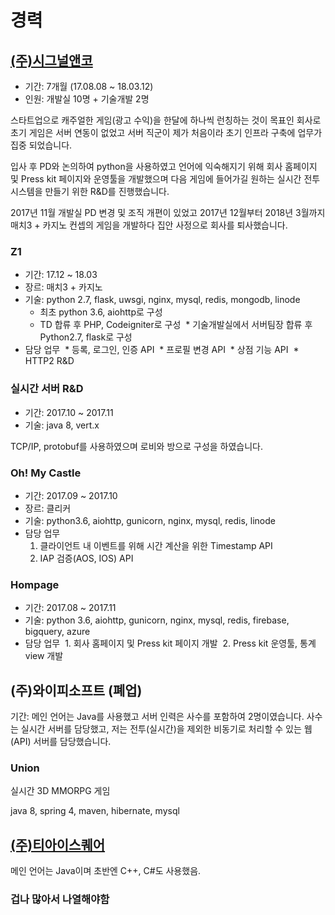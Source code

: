 # 경력
## [(주)시그널앤코](http://signalnco.com/)
* 기간: 7개월 (17.08.08 ~ 18.03.12)
* 인원: 개발실 10명 + 기술개발 2명

스타트업으로 캐주얼한 게임(광고 수익)을 한달에 하나씩 런칭하는 것이 목표인 회사로 초기 게임은 서버 연동이 없었고 서버 직군이 제가 처음이라 초기 인프라 구축에 업무가 집중 되었습니다.

입사 후 PD와 논의하여 python을 사용하였고 언어에 익숙해지기 위해 회사 홈페이지 및 Press kit 페이지와 운영툴을 개발했으며
다음 게임에 들어가길 원하는 실시간 전투 시스템을 만들기 위한 R&D를 진행했습니다.

2017년 11월 개발실 PD 변경 및 조직 개편이 있었고 2017년 12월부터 2018년 3월까지 매치3 + 카지노 컨셉의 게임을 개발하다 집안 사정으로 회사를 퇴사했습니다.

### Z1
* 기간: 17.12 ~ 18.03
* 장르: 매치3 + 카지노
* 기술: python 2.7, flask, uwsgi, nginx, mysql, redis, mongodb, linode
  * 최초 python 3.6, aiohttp로 구성
  * TD 합류 후 PHP, Codeigniter로 구성
  * 기술개발실에서 서버팀장 합류 후 Python2.7, flask로 구성
* 담당 업무
  * 등록, 로그인, 인증 API
  * 프로필 변경 API
  * 상점 기능 API
  * HTTP2 R&D

### 실시간 서버 R&D
* 기간: 2017.10 ~ 2017.11
* 기술: java 8, vert.x

TCP/IP, protobuf를 사용하였으며 로비와 방으로 구성을 하였습니다.

### Oh! My Castle
* 기간: 2017.09 ~ 2017.10
* 장르: 클리커
* 기술: python3.6, aiohttp, gunicorn, nginx, mysql, redis, linode
* 담당 업무
  1. 클라이언트 내 이벤트를 위해 시간 계산을 위한 Timestamp API
  2. IAP 검증(AOS, IOS) API

### Hompage
* 기간: 2017.08 ~ 2017.11
* 기술: python 3.6, aiohttp, gunicorn, nginx, mysql, redis, firebase, bigquery, azure
* 담당 업무
  1. 회사 홈페이지 및 Press kit 페이지 개발
  2. Press kit 운영툴, 통계 view 개발

## (주)와이피소프트 (폐업)
기간:
메인 언어는 Java를 사용했고 서버 인력은 사수를 포함하여 2명이였습니다.
사수는 실시간 서버를 담당했고, 저는 전투(실시간)을 제외한 비동기로 처리할 수 있는 웹(API) 서버를 담당했습니다.

### Union
실시간 3D MMORPG 게임

java 8, spring 4, maven, hibernate, mysql

## [(주)티아이스퀘어](http://tisquare.com/)
메인 언어는 Java이며 초반엔 C++, C#도 사용했음.
### 겁나 많아서 나열해야함
